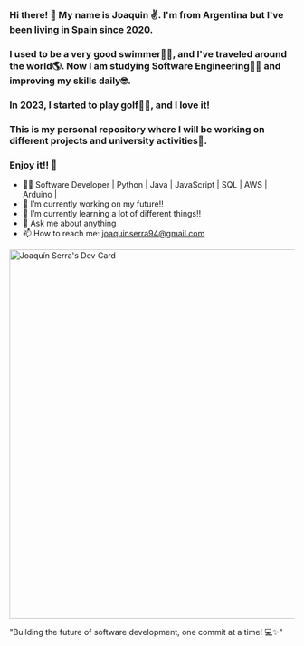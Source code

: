 ### Hi there! 👋 My name is Joaquin ✌️. I'm from Argentina but I've been living in Spain since 2020. 
### I used to be a very good swimmer🏊‍♂️, and I've traveled around the world🌎. Now I am studying Software Engineering👨‍💻 and improving my skills daily🤓. 
### In 2023, I started to play golf🏌️‍♂️, and I love it! 
### This is my personal repository where I will be working on different projects and university activities🫣. 
### Enjoy it!! 🤩

- 👨‍💻 Software Developer | Python | Java | JavaScript | SQL | AWS | Arduino |
- 🔭 I’m currently working on my future!!
- 🌱 I’m currently learning a lot of different things!!
- 💬 Ask me about anything
- 📫 How to reach me: joaquinserra94@gmail.com
  
<a href="https://app.daily.dev/joaquinserra94"><img src="https://api.daily.dev/devcards/v2/5iThO5yb8mHiD0GfqL8YN.png?type=wide&r=ppc" width="652" alt="Joaquín Serra's Dev Card"/></a>

<!--
**joaquinserra94/joaquinserra94** is a ✨ _special_ ✨ repository because its `README.md` (this file) appears on your GitHub profile.
-->

"Building the future of software development, one commit at a time! 💻✨"
